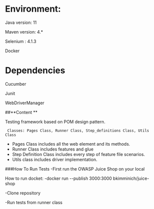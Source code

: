 # **Environment:**
Java version: 11

Maven version: 4.*

Selenium : 4.1.3

Docker

# **Dependencies**
Cucumber

Junit

WebDriverManager

##**Content **

 Testing framework based on POM design pattern.

     Classes: Pages Class, Runner Class, Step_definitions Class, Utils Class

  - Pages Class includes all the web element and its methods.
  - Runner Class includes features and glue
  - Step Definition Class includes every step of feature file scenarios.
  - Utils class includes driver implementation.

 ###How To Run Tests
-First run the OWASP Juice Shop on your local 

 How to run docket: -docker run --publish 3000:3000 bkimminich/juice-shop

-Clone repository

-Run tests from runner class
